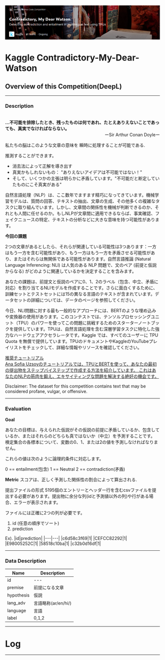 ![title](data/info/images/readme/title.png)

# Kaggle Contradictory-My-Dear-Watson

## Overview of this Competition(DeepL)
<hr>

### Description
<br>
<b>...不可能を排除したとき、残ったものは何であれ、たとえありえないことであっても、真実でなければならない。</b><br>
<div style="text-align: right;">
ーSir Arthur Conan Doyleー
</div>

私たちの脳はこのような文章の意味を 瞬時に処理することが可能である.

推測することができます。

- 消去法によって正解を導き出す
- 真実かもしれないもの： "ありえないアイデアは不可能ではない！"
- そして、いくつかの主張は明らかに矛盾しています。"不可能だと断定していたものにこそ真実がある"


自然言語処理（NLP）は、ここ数年でますます精巧になってきています。機械学習モデルは、質問の回答、テキストの抽出、文章の生成、その他多くの複雑なタスクに取り組んでいます。しかし、文章間の関係性を機械が判断できるのか、それとも人間に任せるのか。もしNLPが文章間に適用できるならば、事実確認、フェイクニュースの特定、テキストの分析などに大きな意味を持つ可能性があります。

<b>今回の課題</b><br>

2つの文章があるとしたら、それらが関連している可能性は3つあります：一方はもう一方を含む可能性があり、もう一方はもう一方を矛盾させる可能性があり、またはそれらは無関係である可能性があります。自然言語推論 (Natural Language Inferencing: NLI) は人気のある NLP 問題で、文のペア (前提と仮説からなる) がどのように関連しているかを決定することを含みます。

あなたの課題は、前提文と仮説のペアに0、1、2のラベル（包含、中立、矛盾に対応）を割り当てるNLIモデルを作成することです。さらに面白くするために、訓練セットとテストセットには15の異なる言語のテキストが含まれています。データセットの詳細については、データのページを参照してください。

今日、NLI問題に対する最も一般的なアプローチには、BERTのような埋め込みや変換器の使用があります。このコンテストでは、テンソルプロセッシングユニット（TPU）のパワーを使ってこの問題に挑戦するためのスターターノートブックを提供しています。TPUは、自然言語処理を含む深層学習タスクに特化した強力なハードウェアアクセラレータです。Kaggle では、すべてのユーザーに TPU Quota を無償で提供しています。TPUのドキュメントやKaggleのYouTubeプレイリストをチェックして、詳細な情報やリソースを確認してください。

<a href="https://www.kaggle.com/anasofiauzsoy/tutorial-notebook">推奨チュートリアル<br>
Ana Sofia Uzsoyのチュートリアルでは、TPUとBERTを使って、あなたの最初の提出物をステップバイステップで作成する方法を紹介しています。
これはあなたのNLPの筋肉を鍛え、エキサイティングな問題を解決する絶好の機会です。</a>

Disclaimer: The dataset for this competition contains text that may be considered profane, vulgar, or offensive.
<hr>

### Evaluation

<b>Goal</b>

あなたの目標は、与えられた仮説がその仮説の前提に矛盾しているか、包含しているか、またはそれらのどちらも真ではないか（中立）を予測することです。
検定集合の各標本について、変数の0、1、または2の値を予測しなければなりません。

これらの値は次のように論理的条件に対応します。

0 == entailment(包含)
1 == Neutral
2 == contradiction(矛盾)

<b>Metric</b>
スコアは、正しく予測した関係性の割合によって算出される.

提出ファイルの形式
5195個のエントリーとヘッダー行を含むcsvファイルを提出する必要があります。提出物に余分な列(idと予測値以外の列)や行がある場合、エラーが表示されます。

ファイルには正確に2つの列が必要です。

1. id (任意の順序でソート)
2. prediction


Ex).
|id|prediction|
|---|---|
|c6d58c3f69|1|
|CEFCC82292|1|
|E98005252C|1|
|58518c10ba|1|
|c32b0d16df|1|

<hr>

### Data Description

|Name|Description|
|---|---|
|id|---|
|premise|前提になる文章|
|hypothesis|仮説|
|lang_adv|言語略称(ar/en/hi/)|
|language|言語|
|label|0,1,2|
<hr>

# Log
<hr>



